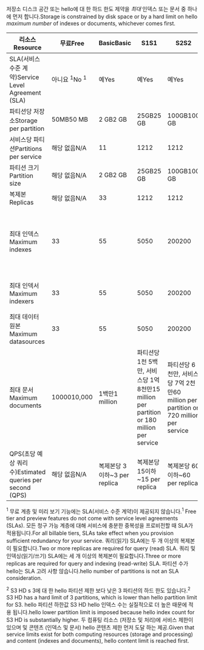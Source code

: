 <span data-ttu-id="f352b-101">저장소 디스크 공간 또는 hello에 대 한 하드 한도 제약을 *최대* 인덱스 또는 문서 중 하나에 먼저 합니다.</span><span class="sxs-lookup"><span data-stu-id="f352b-101">Storage is constrained by disk space or by a hard limit on hello *maximum number* of indexes or documents, whichever comes first.</span></span>

| <span data-ttu-id="f352b-102">리소스</span><span class="sxs-lookup"><span data-stu-id="f352b-102">Resource</span></span> | <span data-ttu-id="f352b-103">무료</span><span class="sxs-lookup"><span data-stu-id="f352b-103">Free</span></span> | <span data-ttu-id="f352b-104">Basic</span><span class="sxs-lookup"><span data-stu-id="f352b-104">Basic</span></span> | <span data-ttu-id="f352b-105">S1</span><span class="sxs-lookup"><span data-stu-id="f352b-105">S1</span></span> | <span data-ttu-id="f352b-106">S2</span><span class="sxs-lookup"><span data-stu-id="f352b-106">S2</span></span> | <span data-ttu-id="f352b-107">S3</span><span class="sxs-lookup"><span data-stu-id="f352b-107">S3</span></span> | <span data-ttu-id="f352b-108">S3 HD</span><span class="sxs-lookup"><span data-stu-id="f352b-108">S3 HD</span></span> |
| --- | --- | --- | --- | --- | --- | --- |
| <span data-ttu-id="f352b-109">SLA(서비스 수준 계약)</span><span class="sxs-lookup"><span data-stu-id="f352b-109">Service Level Agreement (SLA)</span></span> |<span data-ttu-id="f352b-110">아니요 <sup>1</sup></span><span class="sxs-lookup"><span data-stu-id="f352b-110">No <sup>1</sup></span></span> |<span data-ttu-id="f352b-111">예</span><span class="sxs-lookup"><span data-stu-id="f352b-111">Yes</span></span> |<span data-ttu-id="f352b-112">예</span><span class="sxs-lookup"><span data-stu-id="f352b-112">Yes</span></span> |<span data-ttu-id="f352b-113">예</span><span class="sxs-lookup"><span data-stu-id="f352b-113">Yes</span></span> |<span data-ttu-id="f352b-114">예</span><span class="sxs-lookup"><span data-stu-id="f352b-114">Yes</span></span> |<span data-ttu-id="f352b-115">예</span><span class="sxs-lookup"><span data-stu-id="f352b-115">Yes</span></span> |
| <span data-ttu-id="f352b-116">파티션당 저장소</span><span class="sxs-lookup"><span data-stu-id="f352b-116">Storage per partition</span></span> |<span data-ttu-id="f352b-117">50MB</span><span class="sxs-lookup"><span data-stu-id="f352b-117">50 MB</span></span> |<span data-ttu-id="f352b-118">2 GB</span><span class="sxs-lookup"><span data-stu-id="f352b-118">2 GB</span></span> |<span data-ttu-id="f352b-119">25GB</span><span class="sxs-lookup"><span data-stu-id="f352b-119">25 GB</span></span> |<span data-ttu-id="f352b-120">100GB</span><span class="sxs-lookup"><span data-stu-id="f352b-120">100 GB</span></span> |<span data-ttu-id="f352b-121">200GB</span><span class="sxs-lookup"><span data-stu-id="f352b-121">200 GB</span></span> |<span data-ttu-id="f352b-122">200GB</span><span class="sxs-lookup"><span data-stu-id="f352b-122">200 GB</span></span> |
| <span data-ttu-id="f352b-123">서비스당 파티션</span><span class="sxs-lookup"><span data-stu-id="f352b-123">Partitions per service</span></span> |<span data-ttu-id="f352b-124">해당 없음</span><span class="sxs-lookup"><span data-stu-id="f352b-124">N/A</span></span> |<span data-ttu-id="f352b-125">1</span><span class="sxs-lookup"><span data-stu-id="f352b-125">1</span></span> |<span data-ttu-id="f352b-126">12</span><span class="sxs-lookup"><span data-stu-id="f352b-126">12</span></span> |<span data-ttu-id="f352b-127">12</span><span class="sxs-lookup"><span data-stu-id="f352b-127">12</span></span> |<span data-ttu-id="f352b-128">12</span><span class="sxs-lookup"><span data-stu-id="f352b-128">12</span></span> |<span data-ttu-id="f352b-129">3 <sup>2</sup></span><span class="sxs-lookup"><span data-stu-id="f352b-129">3 <sup>2</sup></span></span> |
| <span data-ttu-id="f352b-130">파티션 크기</span><span class="sxs-lookup"><span data-stu-id="f352b-130">Partition size</span></span> |<span data-ttu-id="f352b-131">해당 없음</span><span class="sxs-lookup"><span data-stu-id="f352b-131">N/A</span></span> |<span data-ttu-id="f352b-132">2 GB</span><span class="sxs-lookup"><span data-stu-id="f352b-132">2 GB</span></span> |<span data-ttu-id="f352b-133">25GB</span><span class="sxs-lookup"><span data-stu-id="f352b-133">25 GB</span></span> |<span data-ttu-id="f352b-134">100GB</span><span class="sxs-lookup"><span data-stu-id="f352b-134">100 GB</span></span> |<span data-ttu-id="f352b-135">200GB</span><span class="sxs-lookup"><span data-stu-id="f352b-135">200 GB</span></span> |<span data-ttu-id="f352b-136">200GB</span><span class="sxs-lookup"><span data-stu-id="f352b-136">200 GB</span></span> |
| <span data-ttu-id="f352b-137">복제본</span><span class="sxs-lookup"><span data-stu-id="f352b-137">Replicas</span></span> |<span data-ttu-id="f352b-138">해당 없음</span><span class="sxs-lookup"><span data-stu-id="f352b-138">N/A</span></span> |<span data-ttu-id="f352b-139">3</span><span class="sxs-lookup"><span data-stu-id="f352b-139">3</span></span> |<span data-ttu-id="f352b-140">12</span><span class="sxs-lookup"><span data-stu-id="f352b-140">12</span></span> |<span data-ttu-id="f352b-141">12</span><span class="sxs-lookup"><span data-stu-id="f352b-141">12</span></span> |<span data-ttu-id="f352b-142">12</span><span class="sxs-lookup"><span data-stu-id="f352b-142">12</span></span> |<span data-ttu-id="f352b-143">12</span><span class="sxs-lookup"><span data-stu-id="f352b-143">12</span></span> |
| <span data-ttu-id="f352b-144">최대 인덱스</span><span class="sxs-lookup"><span data-stu-id="f352b-144">Maximum indexes</span></span> |<span data-ttu-id="f352b-145">3</span><span class="sxs-lookup"><span data-stu-id="f352b-145">3</span></span> |<span data-ttu-id="f352b-146">5</span><span class="sxs-lookup"><span data-stu-id="f352b-146">5</span></span> |<span data-ttu-id="f352b-147">50</span><span class="sxs-lookup"><span data-stu-id="f352b-147">50</span></span> |<span data-ttu-id="f352b-148">200</span><span class="sxs-lookup"><span data-stu-id="f352b-148">200</span></span> |<span data-ttu-id="f352b-149">200</span><span class="sxs-lookup"><span data-stu-id="f352b-149">200</span></span> |<span data-ttu-id="f352b-150">파티션당 1000 또는 서비스당 3000</span><span class="sxs-lookup"><span data-stu-id="f352b-150">1000 per partition or 3000 per service</span></span> |
| <span data-ttu-id="f352b-151">최대 인덱서</span><span class="sxs-lookup"><span data-stu-id="f352b-151">Maximum indexers</span></span> |<span data-ttu-id="f352b-152">3</span><span class="sxs-lookup"><span data-stu-id="f352b-152">3</span></span> |<span data-ttu-id="f352b-153">5</span><span class="sxs-lookup"><span data-stu-id="f352b-153">5</span></span> |<span data-ttu-id="f352b-154">50</span><span class="sxs-lookup"><span data-stu-id="f352b-154">50</span></span> |<span data-ttu-id="f352b-155">200</span><span class="sxs-lookup"><span data-stu-id="f352b-155">200</span></span> |<span data-ttu-id="f352b-156">200</span><span class="sxs-lookup"><span data-stu-id="f352b-156">200</span></span> |<span data-ttu-id="f352b-157">인덱서 지원 없음</span><span class="sxs-lookup"><span data-stu-id="f352b-157">No indexer support</span></span> |
| <span data-ttu-id="f352b-158">최대 데이터 원본</span><span class="sxs-lookup"><span data-stu-id="f352b-158">Maximum datasources</span></span> |<span data-ttu-id="f352b-159">3</span><span class="sxs-lookup"><span data-stu-id="f352b-159">3</span></span> |<span data-ttu-id="f352b-160">5</span><span class="sxs-lookup"><span data-stu-id="f352b-160">5</span></span> |<span data-ttu-id="f352b-161">50</span><span class="sxs-lookup"><span data-stu-id="f352b-161">50</span></span> |<span data-ttu-id="f352b-162">200</span><span class="sxs-lookup"><span data-stu-id="f352b-162">200</span></span> |<span data-ttu-id="f352b-163">200</span><span class="sxs-lookup"><span data-stu-id="f352b-163">200</span></span> |<span data-ttu-id="f352b-164">인덱서 지원 없음</span><span class="sxs-lookup"><span data-stu-id="f352b-164">No indexer support</span></span> |
| <span data-ttu-id="f352b-165">최대 문서</span><span class="sxs-lookup"><span data-stu-id="f352b-165">Maximum documents</span></span> |<span data-ttu-id="f352b-166">10000</span><span class="sxs-lookup"><span data-stu-id="f352b-166">10,000</span></span> |<span data-ttu-id="f352b-167">1백만</span><span class="sxs-lookup"><span data-stu-id="f352b-167">1 million</span></span> |<span data-ttu-id="f352b-168">파티션당 1천 5백만, 서비스당 1억 8천만</span><span class="sxs-lookup"><span data-stu-id="f352b-168">15 million per partition or 180 million per service</span></span> |<span data-ttu-id="f352b-169">파티션당 6천만, 서비스당 7억 2천만</span><span class="sxs-lookup"><span data-stu-id="f352b-169">60 million per partition or 720 million per service</span></span> |<span data-ttu-id="f352b-170">파티션당 1억 2천만, 서비스당 14억</span><span class="sxs-lookup"><span data-stu-id="f352b-170">120 million per partition or 1.4 billion per service</span></span> |<span data-ttu-id="f352b-171">인덱스당 1백만, 파티션당 2억만</span><span class="sxs-lookup"><span data-stu-id="f352b-171">1 million per index or 200 million per partition</span></span> |
| <span data-ttu-id="f352b-172">QPS(초당 예상 쿼리 수)</span><span class="sxs-lookup"><span data-stu-id="f352b-172">Estimated queries per second (QPS)</span></span> |<span data-ttu-id="f352b-173">해당 없음</span><span class="sxs-lookup"><span data-stu-id="f352b-173">N/A</span></span> |<span data-ttu-id="f352b-174">복제본당 3이하</span><span class="sxs-lookup"><span data-stu-id="f352b-174">~3 per replica</span></span> |<span data-ttu-id="f352b-175">복제본당 15이하</span><span class="sxs-lookup"><span data-stu-id="f352b-175">~15 per replica</span></span> |<span data-ttu-id="f352b-176">복제본당 60이하</span><span class="sxs-lookup"><span data-stu-id="f352b-176">~60 per replica</span></span> |<span data-ttu-id="f352b-177">복제본당 60이하</span><span class="sxs-lookup"><span data-stu-id="f352b-177">~60 per replica</span></span> |<span data-ttu-id="f352b-178">복제본당 60 초과</span><span class="sxs-lookup"><span data-stu-id="f352b-178">>60 per replica</span></span> |

<span data-ttu-id="f352b-179"><sup>1</sup> 무료 계층 및 미리 보기 기능에는 SLA(서비스 수준 계약)이 제공되지 않습니다.</span><span class="sxs-lookup"><span data-stu-id="f352b-179"><sup>1</sup> Free tier and preview features do not come with service level agreements (SLAs).</span></span> <span data-ttu-id="f352b-180">모든 청구 가능 계층에 대해 서비스에 충분한 중복성을 프로비전할 때 SLA가 적용됩니다.</span><span class="sxs-lookup"><span data-stu-id="f352b-180">For all billable tiers, SLAs take effect when you provision sufficient redundancy for your service.</span></span> <span data-ttu-id="f352b-181">쿼리(읽기) SLA에는 두 개 이상의 복제본이 필요합니다.</span><span class="sxs-lookup"><span data-stu-id="f352b-181">Two or more replicas are required for query (read) SLA.</span></span> <span data-ttu-id="f352b-182">쿼리 및 인덱싱(읽기/쓰기) SLA에는 세 개 이상의 복제본이 필요합니다.</span><span class="sxs-lookup"><span data-stu-id="f352b-182">Three or more replicas are required for query and indexing (read-write) SLA.</span></span> <span data-ttu-id="f352b-183">파티션 수가 hello는 SLA 고려 사항 않습니다.</span><span class="sxs-lookup"><span data-stu-id="f352b-183">hello number of partitions is not an SLA consideration.</span></span> 

<span data-ttu-id="f352b-184"><sup>2</sup> S3 HD s 3에 대 한 hello 파티션 제한 보다 낮은 3 파티션의 하드 한도 있습니다.</span><span class="sxs-lookup"><span data-stu-id="f352b-184"><sup>2</sup> S3 HD has a hard limit of 3 partitions, which is lower than hello partition limit for S3.</span></span> <span data-ttu-id="f352b-185">hello 파티션 하한값 S3 HD hello 인덱스 수는 실질적으로 더 높은 때문에 적용 됩니다.</span><span class="sxs-lookup"><span data-stu-id="f352b-185">hello lower partition limit is imposed because hello index count for S3 HD is substantially higher.</span></span> <span data-ttu-id="f352b-186">두 컴퓨팅 리소스 (저장소 및 처리)에 서비스 제한이 있으며 및 콘텐츠 (인덱스 및 문서) hello 콘텐츠 제한 먼저 도달 하는 제공.</span><span class="sxs-lookup"><span data-stu-id="f352b-186">Given that service limits exist for both computing resources (storage and processing) and content (indexes and documents), hello content limit is reached first.</span></span>
